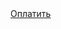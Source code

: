 <!DOCTYPE html>
<html lang="en">
<head>
    <meta charset="UTF-8">
    <title>Title</title>
    <script type="text/javascript" src="https://js.bepaid.by/widget/be_gateway.js"></script>
</head>
<body>
<a onclick="payment()" href="#">Оплатить</a>
<script type="text/javascript">
    this.payment = function() {
        var params ={
            checkout_url: "https://checkout.bepaid.by",
            fromWebview: true,
            checkout: {
                iframe: true,
                test: true,
                transaction_type: "payment",
                public_key: "MIIBIjANBgkqhkiG9w0BAQEFAAOCAQ8AMIIBCgKCAQEAxMS2arTU9LY/CzxIZOS5+0sWzkMWjFfok31BlHT5Mw0BnQ28to7qFJebeemJjClCzSDwix8eZsXzpclO1yRt8jkmxqAbn8UFfDw+CGdmT3uBMC2+8BfE0aVKhztG5RtTJBBUcGsgJ4hfd4LYeUJMTHdBtF8pmhTfuZJrZj9xVgnarWmhRX568yRTq92VBrYKt0hxUabvmm5Z5weIrWLbtg0FEMRRGjtjx02ePDNAvDxfu08xXwax8wUrNjEuJcKC42iJAPM3oCOky9lBTnaiQpcRCBthScAN8lZmEaJg31l0eLCsUHYysYz5ILurCYHWjLPr7qjWWRVcitLdhJZDCQIDAQAB",
                order: {
                    amount: 100,
                    currency: "EUR",
                    description: "Payment description",
                    tracking_id: "my_transaction_id"
                },
            },
            closeWidget: function(status) {
              // возможные значения status
              // successful - операция успешна
              // failed - операция не успешна
              // pending - ожидаем результат/подтверждение операции
              // redirected - пользователь отправлен на внешнюю платежную систему
              // error - ошибка (в параметрах/сети и тд)
              // null - виджет закрыли без запуска оплаты
              console.debug('close widget callback')
            }
        };

        new BeGateway(params).createWidget();
    };
</script>
</body>
</html>
